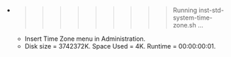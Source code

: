 * >>>>>>>>> Running inst-std-system-time-zone.sh ...
  * Insert Time Zone menu in Administration.
  * Disk size = 3742372K. Space Used = 4K. Runtime = 00:00:00:01.
